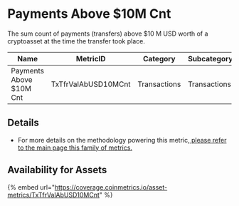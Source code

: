 # Payments Above $10M Cnt

The sum count of payments (transfers) above $10 M USD worth of a cryptoasset at the time the transfer took place.&#x20;

| Name                    | MetricID            | Category     | Subcategory  | Type | Unit      | Interval |
| ----------------------- | ------------------- | ------------ | ------------ | ---- | --------- | -------- |
| Payments Above $10M Cnt | TxTfrValAbUSD10MCnt | Transactions | Transactions | Sum  | Transfers | 1 day    |

## Details

* For more details on the methodology powering this metric,[ please refer to the main page this family of metrics. ](./)

## Availability for Assets

{% embed url="https://coverage.coinmetrics.io/asset-metrics/TxTfrValAbUSD10MCnt" %}
